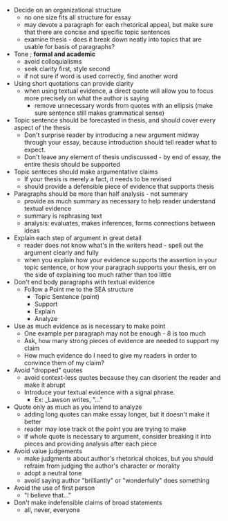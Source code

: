 - Decide on an organizational structure
	- no one size fits all structure for essay
	- may devote a paragraph for each rhetorical appeal, but make sure that there are concise and specific topic sentences
	- examine thesis - does it break down neatly into topics that are usable for basis of paragraphs?
- Tone ; **formal and academic**
	- avoid colloquialisms
	- seek clarity first, style second
	- if not sure if word is used correctly, find another word
- Using short quotations can provide clarity
	- when using textual evidence, a direct quote will allow you to focus more precisely on what the author is saying
		- remove unnecessary words from quotes with an ellipsis (make sure sentence still makes grammatical sense)
- Topic sentence should be forecasted in thesis, and should cover every aspect of the thesis
	- Don't surprise reader by introducing a new argument midway through your essay, because introduction should tell reader what to expect. 
	- Don't leave any element of thesis undiscussed - by end of essay, the entire thesis should be supported
- Topic senteces should make argumentative claims
	- If your thesis is merely a fact, it needs to be revised
	- should provide a defensible piece of evidence that supports thesis
- Paragraphs should be more than half analysis - not summary
	- provide as much summary as necessary to help reader understand textual evidence
	- summary is rephrasing text
	- analysis: evaluates, makes inferences, forms connections between ideas
- Explain each step of argument in great detail
	- reader does not know what's in the writers head - spell out the argument clearly and fully
	- when you explain how your evidence supports the assertion in your topic sentence, or how your paragraph supports your thesis, err on the side of explaining too much rather than too little
- Don't end body paragraphs with textual evidence
	- Follow a Point me to the SEA structure
		- Topic Sentence (point)
		- Support
		- Explain
		- Analyze
- Use as much evidence as is necessary to make point
	- One example per paragraph may not be enough - 8 is too much
	- Ask, how many strong pieces of evidence are needed to support my claim
	- How much evidence do I need to give my readers in order to convince them of my claim?
- Avoid "dropped" quotes
	- avoid context-less quotes because they can disorient the reader and make it abrupt
	- Introduce your textual evidence with a signal phrase.
		- Ex: _Lawson writes, "..."
- Quote only as much as you intend to analyze
	- adding long quotes can make essay longer, but it doesn't make it better
	- reader may lose track ot the point you are trying to make
	- if whole quote is necessary to argument, consider breaking it into pieces and providing analysis after each piece
- Avoid value judgements
	- make judgments about author's rhetorical choices, but you should refraim from judging the author's character or morality
	- adopt a neutral tone
	- avoid saying author "brilliantly" or "wonderfully" does something
- Avoid the use of first person
	- "I believe that..."
- Don't make indefensible claims of broad statements
	- all, never, everyone
